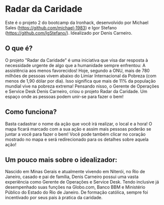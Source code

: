 # Radar da Caridade

Este é o projeto 2 do bootcamp da Ironhack, desenvolvido por Michael Sales (https://github.com/michael-1983) e Igor Stefano (https://github.com/IgStefano/). Idealizado por Denis Carneiro.

## O que é?

O projeto "Radar da Caridade" é uma iniciativa que visa dar resposta à necessidade urgente de algo que a humanidade sempre enfrentou: A assistência aos menos favorecidos! Hoje, segundo a ONU, mais de 780 milhões de pessoas vivem abaixo do Limiar Internacional da Pobreza (com menos de 1,90 dólar por dia). Isso significa que mais de 11% da população mundial vive na pobreza extrema! Pensando nisso, o Gerente de Operações e Service Desk Denis Carneiro, criou o projeto Radar da Caridade. Um espaço onde as pessoas podem unir-se para fazer o bem!

## Como funciona?

Basta cadastrar o nome da ação que você irá realizar, o local e a hora! O mapa ficará marcado com a sua ação e assim mais pessoas poderão se juntar a você para fazer o bem! Você pode também clicar no coração mostrado no mapa e será redirecionado para os detalhes sobre aquela ação!

## Um pouco mais sobre o idealizador:

Nascido em Minas Gerais e atualmente vivendo em Niterói, no Rio de Janeiro, casado e pai de família, Denis Carneiro possui uma vasta experiência como Gerente de Operações e Service Desk. Tendo inclusive já desempenhado suas funções na Globo.com, Banco BBM e Ministério Público do Estado do Rio de Janeiro. De formação católica, sempre foi incentivado por seus pais à pratica da caridade.
